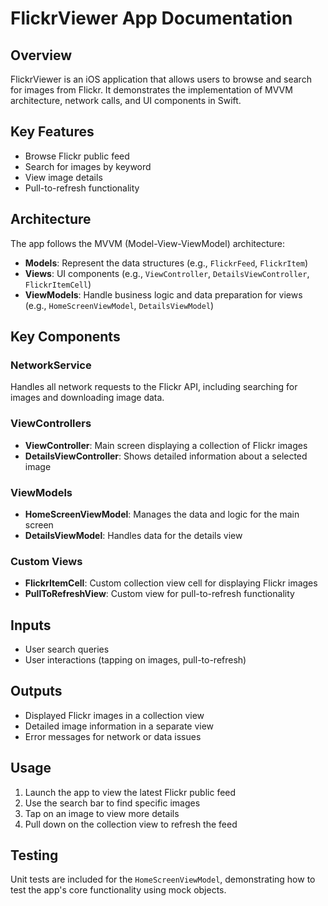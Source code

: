 
# FlickrViewer App Documentation

## Overview

FlickrViewer is an iOS application that allows users to browse and search for images from Flickr. It demonstrates the implementation of MVVM architecture, network calls, and UI components in Swift.

## Key Features

- Browse Flickr public feed
- Search for images by keyword
- View image details
- Pull-to-refresh functionality

## Architecture

The app follows the MVVM (Model-View-ViewModel) architecture:

- **Models**: Represent the data structures (e.g., `FlickrFeed`, `FlickrItem`)
- **Views**: UI components (e.g., `ViewController`, `DetailsViewController`, `FlickrItemCell`)
- **ViewModels**: Handle business logic and data preparation for views (e.g., `HomeScreenViewModel`, `DetailsViewModel`)

## Key Components

### NetworkService

Handles all network requests to the Flickr API, including searching for images and downloading image data.

### ViewControllers

- **ViewController**: Main screen displaying a collection of Flickr images
- **DetailsViewController**: Shows detailed information about a selected image

### ViewModels

- **HomeScreenViewModel**: Manages the data and logic for the main screen
- **DetailsViewModel**: Handles data for the details view

### Custom Views

- **FlickrItemCell**: Custom collection view cell for displaying Flickr images
- **PullToRefreshView**: Custom view for pull-to-refresh functionality

## Inputs

- User search queries
- User interactions (tapping on images, pull-to-refresh)

## Outputs

- Displayed Flickr images in a collection view
- Detailed image information in a separate view
- Error messages for network or data issues

## Usage

1. Launch the app to view the latest Flickr public feed
2. Use the search bar to find specific images
3. Tap on an image to view more details
4. Pull down on the collection view to refresh the feed

## Testing

Unit tests are included for the `HomeScreenViewModel`, demonstrating how to test the app's core functionality using mock objects.

